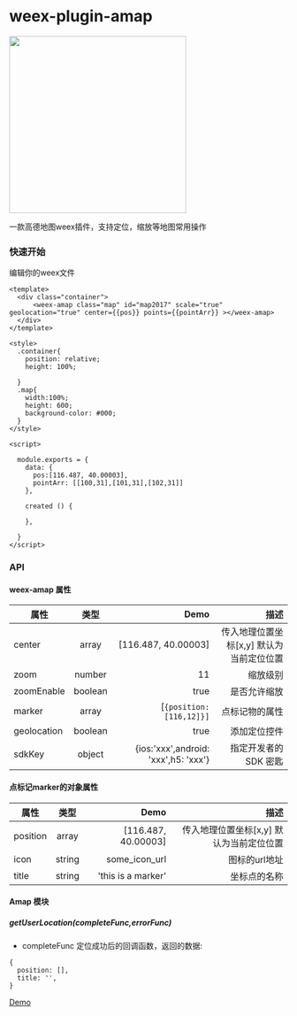 # weex-plugin-amap

<img width="320" src="https://img.alicdn.com/tps/TB1m1l.PXXXXXczXFXXXXXXXXXX-800-600.png" />


一款高德地图weex插件，支持定位，缩放等地图常用操作

### 快速开始

编辑你的weex文件

``` we
<template>
  <div class="container">
      <weex-amap class="map" id="map2017" scale="true" geolocation="true" center={{pos}} points={{pointArr}} ></weex-amap>
  </div>
</template>

<style>
  .container{
    position: relative;
    height: 100%;
    
  }
  .map{
    width:100%;
    height: 600;
    background-color: #000;
  }
</style>

<script>

  module.exports = {
    data: {
      pos:[116.487, 40.00003],
      pointArr: [[100,31],[101,31],[102,31]]
    },
    
    created () {

    },
    
  }
</script>

```
### API

#### weex-amap 属性

| 属性        | 类型         | Demo  | 描述  |
| ------------- |:-------------:| -----:|----------:|
| center     | array | [116.487, 40.00003] | 传入地理位置坐标[x,y] 默认为当前定位位置 |
| zoom      | number     |  11 | 缩放级别 |
| zoomEnable | boolean  | true | 是否允许缩放
| marker |  array | [`{position:[116,12]}]` |  点标记物的属性
| geolocation  | boolean | true | 添加定位控件
| sdkKey   | object | {ios:'xxx',android: 'xxx',h5: 'xxx'} | 指定开发者的 SDK 密匙 

#### 点标记marker的对象属性 

| 属性        | 类型         | Demo  | 描述  |
| ------------- |:-------------:| -----:|----------:|
| position     | array | [116.487, 40.00003] | 传入地理位置坐标[x,y] 默认为当前定位位置 |
| icon | string     |    some_icon_url | 图标的url地址 |
| title | string   |   'this is a marker' | 坐标点的名称 |


#### Amap 模块

#####  getUserLocation(completeFunc,errorFunc)

+ completeFunc 定位成功后的回调函数，返回的数据:
```
{
  position: [],
  title: '',
}
```






[Demo](https://weex-plugins.github.io/weex-plugin-amap/)













